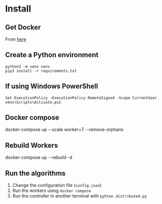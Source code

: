 # Install

## Get Docker

From [here](https://docs.docker.com/get-started/get-docker/)

## Create a Python environment
```
python3 -m venv venv
pip3 install -r requirements.txt
```


## If using Windows PowerShell
```
Set-ExecutionPolicy -ExecutionPolicy RemoteSigned -Scope CurrentUser
venv\Scripts\Activate.ps1
```

## Docker compose
docker-compose up --scale worker=7 --remove-orphans

## Rebuild Workers 
docker-compose up --rebuild -d 

## Run the algorithms
1. Change the configuration file (`config.json`) 
2. Run the workers using `docker compose`
3. Run the controller in another terminal with `pyhton distributed.py`
